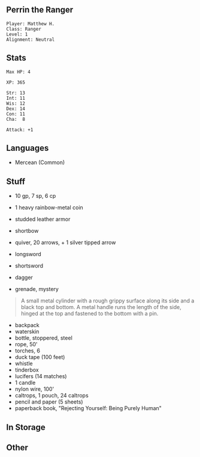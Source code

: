 ## Perrin the Ranger

    Player: Matthew H.
    Class: Ranger
    Level: 1
    Alignment: Neutral

## Stats

    Max HP: 4

    XP: 365

    Str: 13
    Int: 11
    Wis: 12
    Dex: 14
    Con: 11
    Cha:  8

    Attack: +1

## Languages

- Mercean (Common)

## Stuff

* 10 gp, 7 sp, 6 cp
* 1 heavy rainbow-metal coin

* studded leather armor
* shortbow
* quiver, 20 arrows, + 1 silver tipped arrow
* longsword
* shortsword
* dagger

* grenade, mystery

> A small metal cylinder with a rough grippy surface along its side and a
> black top and bottom.  A metal handle runs the length of the side, hinged
> at the top and fastened to the bottom with a pin.

* backpack
* waterskin
* bottle, stoppered, steel
* rope, 50'
* torches, 6
* duck tape (100 feet)
* whistle
* tinderbox
* lucifers (14 matches)
* 1 candle
* nylon wire, 100'
* caltrops, 1 pouch, 24 caltrops
* pencil and paper (5 sheets)
* paperback book, "Rejecting Yourself: Being Purely Human"

## In Storage


## Other

